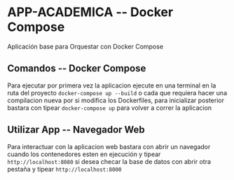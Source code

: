 # APP-ACADEMICA -- Docker Compose
Aplicación base para Orquestar con Docker Compose

## Comandos -- Docker Compose
Para ejecutar por primera vez la aplicacion ejecute en una terminal en la ruta del proyecto `docker-compose up --build` o cada que requiera hacer una compilacion nueva por si modifica los Dockerfiles, para inicializar posterior bastara con tipear `docker-compose up` para volver a correr la aplicacion

## Utilizar App -- Navegador Web
Para interactuar con la aplicacion web bastara con abrir un navegador cuando los contenedores esten en ejecución y tipear `http://localhost:8080` si desea checar la base de datos con abrir otra pestaña y tipear `http://localhost:8000`

